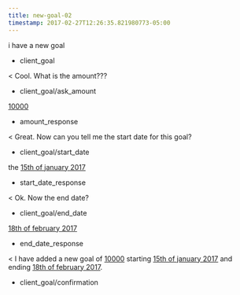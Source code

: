 ```yaml
---
title: new-goal-02
timestamp: 2017-02-27T12:26:35.821980773-05:00
---
```


i have a new goal
* client_goal

< Cool. What is the amount???
* client_goal/ask_amount

[10000](amount_of_money)
* amount_response

< Great. Now can you tell me the start date for this goal?
* client_goal/start_date

the [15th of january 2017](time/date-start)
* start_date_response

< Ok. Now the end date?
* client_goal/end_date

[18th of february 2017](time/date-end)
* end_date_response

< I have added a new goal of [10000](amount_of_money) starting [15th of january 2017](date_start) and ending [18th of february 2017](date_end).
* client_goal/confirmation
